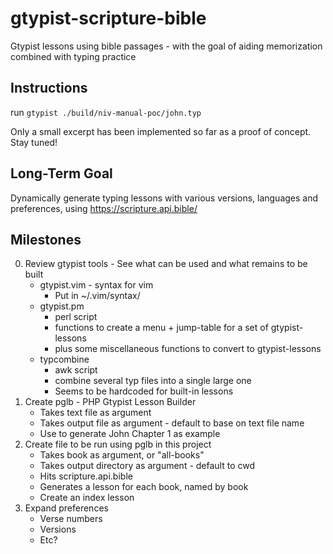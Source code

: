 # gtypist-scripture-bible
Gtypist lessons using bible passages - with the goal of aiding memorization combined with typing practice

## Instructions
run `gtypist ./build/niv-manual-poc/john.typ`

Only a small excerpt has been implemented so far as a proof of concept. Stay tuned!

## Long-Term Goal
Dynamically generate typing lessons with various versions, languages and preferences, using https://scripture.api.bible/

## Milestones
 0. Review gtypist tools - See what can be used and what remains to be built
	- gtypist.vim - syntax for vim
		- Put in ~/.vim/syntax/
	- gtypist.pm
		- perl script
		- functions to create a menu + jump-table for a set of gtypist-lessons
		- plus some miscellaneous functions to convert to gtypist-lessons
	- typcombine
		- awk script
		- combine several typ files into a single large one
		- Seems to be hardcoded for built-in lessons
 1. Create pglb - PHP Gtypist Lesson Builder
	- Takes text file as argument
	- Takes output file as argument - default to base on text file name
	- Use to generate John Chapter 1 as example
 2. Create file to be run using pglb in this project
	- Takes book as argument, or "all-books"
	- Takes output directory as argument - default to cwd
	- Hits scripture.api.bible
	- Generates a lesson for each book, named by book
	- Create an index lesson
 3. Expand preferences
	- Verse numbers
	- Versions
	- Etc?
